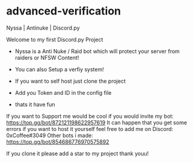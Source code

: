 # advanced-verification
Nyssa | Antinuke | Discord.py

Welcome to my first Discord.py Project

- Nyssa is a Anti Nuke / Raid bot which will protect your server from raiders or NFSW Content!
- You can also Setup a verfiy system!

- If you want to self host just clone the project
- Add you Token and ID in the config file
- thats it have fun 

If you want to Support me would be cool if you would invite my bot: https://top.gg/bot/872121198622957619
It can happen that you get some errors if you want to host it yourself feel free to add me on Discord: 0xCoffee#3049
Other bots i made: https://top.gg/bot/854686776970575892 


If you clone it please add a star to my project thank youu!
